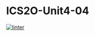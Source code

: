 # ICS2O-Unit4-04
[![linter](https://github.com/Ethan-Prieur/ICS2O-Unit4-04/workflows/linter/badge.svg)](https://github.com/marketplace/actions/super-linter)
